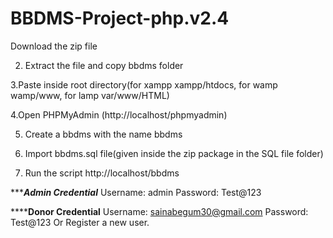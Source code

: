 # BBDMS-Project-php.v2.4
 Download the zip file

2. Extract the file and copy bbdms folder

3.Paste inside root directory(for xampp xampp/htdocs, for wamp wamp/www, for lamp var/www/HTML)

4.Open PHPMyAdmin (http://localhost/phpmyadmin)

5. Create a bbdms with the name bbdms

6. Import bbdms.sql file(given inside the zip package in the SQL file folder)

7. Run the script http://localhost/bbdms

**************************Admin Credential***********************
Username: admin
Password: Test@123

**************************Donor Credential**********************
Username: sainabegum30@gmail.com
Password: Test@123
Or Register a new user.
